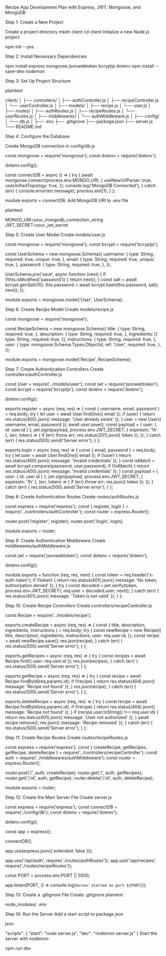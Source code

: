 Recipe App Development Plan with Express, JWT, Mongoose, and MongoDB



Step 1: Create a New Project

Create a project directory
mkdir client
cd client
Initialize a new Node.js project

npm init --yes



Step 2: Install Necessary Dependencies

npm install express mongoose jsonwebtoken bcryptjs dotenv
npm install --save-dev nodemon



Step 3: Set Up Project Structure

plaintext

client/
│
├── controllers/
│   ├── authController.js
│   ├── recipeController.js
│   └── userController.js
│
├── models/
│   ├── recipe.js
│   └── user.js
│
├── routes/
│   ├── authRoutes.js
│   ├── recipeRoutes.js
│   └── userRoutes.js
│
├── middlewares/
│   └── authMiddleware.js
│
├── config/
│   └── db.js
│
├── .env
├── .gitignore
├── package.json
├── server.js
└── README.md



Step 4: Configure the Database

Create MongoDB connection in config/db.js

const mongoose = require('mongoose');
const dotenv = require('dotenv');

dotenv.config();

const connectDB = async () => {
  try {
    await mongoose.connect(process.env.MONGO_URI, {
      useNewUrlParser: true,
      useUnifiedTopology: true,
    });
    console.log('MongoDB Connected');
  } catch (err) {
    console.error(err.message);
    process.exit(1);
  }
};

module.exports = connectDB;
Add MongoDB URI to .env file

plaintext

MONGO_URI=your_mongodb_connection_string
JWT_SECRET=your_jwt_secret



Step 5: Create User Model
Create models/user.js

const mongoose = require('mongoose');
const bcrypt = require('bcryptjs');

const UserSchema = new mongoose.Schema({
  username: {
    type: String,
    required: true,
    unique: true,
  },
  email: {
    type: String,
    required: true,
    unique: true,
  },
  password: {
    type: String,
    required: true,
  },
});

UserSchema.pre('save', async function (next) {
  if (!this.isModified('password')) {
    return next();
  }
  const salt = await bcrypt.genSalt(10);
  this.password = await bcrypt.hash(this.password, salt);
  next();
});

module.exports = mongoose.model('User', UserSchema);



Step 6: Create Recipe Model
Create models/recipe.js


const mongoose = require('mongoose');

const RecipeSchema = new mongoose.Schema({
  title: {
    type: String,
    required: true,
  },
  description: {
    type: String,
    required: true,
  },
  ingredients: [{
    type: String,
    required: true,
  }],
  instructions: {
    type: String,
    required: true,
  },
  user: {
    type: mongoose.Schema.Types.ObjectId,
    ref: 'User',
    required: true,
  },
});

module.exports = mongoose.model('Recipe', RecipeSchema);



Step 7: Create Authentication Controllers
Create controllers/authController.js


const User = require('../models/user');
const jwt = require('jsonwebtoken');
const bcrypt = require('bcryptjs');
const dotenv = require('dotenv');

dotenv.config();

exports.register = async (req, res) => {
  const { username, email, password } = req.body;
  try {
    let user = await User.findOne({ email });
    if (user) {
      return res.status(400).json({ message: 'User already exists' });
    }
    user = new User({ username, email, password });
    await user.save();
    const payload = { user: { id: user.id } };
    jwt.sign(payload, process.env.JWT_SECRET, { expiresIn: '1h' }, (err, token) => {
      if (err) throw err;
      res.status(201).json({ token });
    });
  } catch (err) {
    res.status(500).send('Server error');
  }
};

exports.login = async (req, res) => {
  const { email, password } = req.body;
  try {
    let user = await User.findOne({ email });
    if (!user) {
      return res.status(400).json({ message: 'Invalid credentials' });
    }
    const isMatch = await bcrypt.compare(password, user.password);
    if (!isMatch) {
      return res.status(400).json({ message: 'Invalid credentials' });
    }
    const payload = { user: { id: user.id } };
    jwt.sign(payload, process.env.JWT_SECRET, { expiresIn: '1h' }, (err, token) => {
      if (err) throw err;
      res.json({ token });
    });
  } catch (err) {
    res.status(500).send('Server error');
  }
};



Step 8: Create Authentication Routes
Create routes/authRoutes.js

const express = require('express');
const { register, login } = require('../controllers/authController');
const router = express.Router();

router.post('/register', register);
router.post('/login', login);

module.exports = router;



Step 9: Create Authentication Middleware
Create middlewares/authMiddleware.js

const jwt = require('jsonwebtoken');
const dotenv = require('dotenv');

dotenv.config();

module.exports = function (req, res, next) {
  const token = req.header('x-auth-token');
  if (!token) {
    return res.status(401).json({ message: 'No token, authorization denied' });
  }
  try {
    const decoded = jwt.verify(token, process.env.JWT_SECRET);
    req.user = decoded.user;
    next();
  } catch (err) {
    res.status(401).json({ message: 'Token is not valid' });
  }
};



Step 10: Create Recipe Controllers
Create controllers/recipeController.js


const Recipe = require('../models/recipe');

exports.createRecipe = async (req, res) => {
  const { title, description, ingredients, instructions } = req.body;
  try {
    const newRecipe = new Recipe({
      title,
      description,
      ingredients,
      instructions,
      user: req.user.id,
    });
    const recipe = await newRecipe.save();
    res.json(recipe);
  } catch (err) {
    res.status(500).send('Server error');
  }
};

exports.getRecipes = async (req, res) => {
  try {
    const recipes = await Recipe.find({ user: req.user.id });
    res.json(recipes);
  } catch (err) {
    res.status(500).send('Server error');
  }
};

exports.getRecipe = async (req, res) => {
  try {
    const recipe = await Recipe.findById(req.params.id);
    if (!recipe) {
      return res.status(404).json({ message: 'Recipe not found' });
    }
    res.json(recipe);
  } catch (err) {
    res.status(500).send('Server error');
  }
};

exports.deleteRecipe = async (req, res) => {
  try {
    const recipe = await Recipe.findById(req.params.id);
    if (!recipe) {
      return res.status(404).json({ message: 'Recipe not found' });
    }
    if (recipe.user.toString() !== req.user.id) {
      return res.status(401).json({ message: 'User not authorized' });
    }
    await recipe.remove();
    res.json({ message: 'Recipe removed' });
  } catch (err) {
    res.status(500).send('Server error');
  }
};



Step 11: Create Recipe Routes
Create routes/recipeRoutes.js

const express = require('express');
const { createRecipe, getRecipes, getRecipe, deleteRecipe } = require('../controllers/recipeController');
const auth = require('../middlewares/authMiddleware');
const router = express.Router();

router.post('/', auth, createRecipe);
router.get('/', auth, getRecipes);
router.get('/:id', auth, getRecipe);
router.delete('/:id', auth, deleteRecipe);

module.exports = router;



Step 12: Create the Main Server File
Create server.js

const express = require('express');
const connectDB = require('./config/db');
const dotenv = require('dotenv');

dotenv.config();

const app = express();

connectDB();

app.use(express.json({ extended: false }));

app.use('/api/auth', require('./routes/authRoutes'));
app.use('/api/recipes', require('./routes/recipeRoutes'));

const PORT = process.env.PORT || 5000;

app.listen(PORT, () => console.log(`Server started on port ${PORT}`));



Step 13: Create a .gitignore File
Create .gitignore
plaintext

node_modules/
.env



Step 14: Run the Server
Add a start script to package.json

json

"scripts": {
  "start": "node server.js",
  "dev": "nodemon server.js"
}
Start the server with nodemon

npm run dev